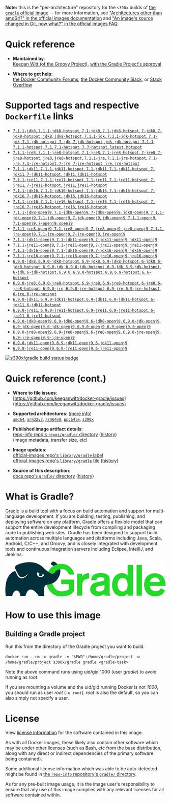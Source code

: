 <!--

********************************************************************************

WARNING:

    DO NOT EDIT "gradle/README.md"

    IT IS AUTO-GENERATED

    (from the other files in "gradle/" combined with a set of templates)

********************************************************************************

-->

**Note:** this is the "per-architecture" repository for the `s390x` builds of [the `gradle` official image](https://hub.docker.com/_/gradle) -- for more information, see ["Architectures other than amd64?" in the official images documentation](https://github.com/docker-library/official-images#architectures-other-than-amd64) and ["An image's source changed in Git, now what?" in the official images FAQ](https://github.com/docker-library/faq#an-images-source-changed-in-git-now-what).

# Quick reference

-	**Maintained by**:  
	[Keegan Witt (of the Groovy Project)](https://github.com/keeganwitt/docker-gradle), [with the Gradle Project's approval](https://discuss.gradle.org/t/official-docker-images/21159/8)

-	**Where to get help**:  
	[the Docker Community Forums](https://forums.docker.com/), [the Docker Community Slack](https://dockr.ly/slack), or [Stack Overflow](https://stackoverflow.com/search?tab=newest&q=docker)

# Supported tags and respective `Dockerfile` links

-	[`7.1.1-jdk8`, `7.1.1-jdk8-hotspot`, `7.1-jdk8`, `7.1-jdk8-hotspot`, `7-jdk8`, `7-jdk8-hotspot`, `jdk8`, `jdk8-hotspot`, `7.1.1-jdk`, `7.1.1-jdk-hotspot`, `7.1-jdk`, `7.1-jdk-hotspot`, `7-jdk`, `7-jdk-hotspot`, `jdk`, `jdk-hotspot`, `7.1.1`, `7.1.1-hotspot`, `7.1`, `7.1-hotspot`, `7`, `7-hotspot`, `latest`, `hotspot`](https://github.com/keeganwitt/docker-gradle/blob/e1e5d8d814938022d495bf76d74ebc945412eb0a/hotspot/jdk8/Dockerfile)
-	[`7.1.1-jre8`, `7.1.1-jre8-hotspot`, `7.1-jre8`, `7.1-jre8-hotspot`, `7-jre8`, `7-jre8-hotspot`, `jre8`, `jre8-hotspot`, `7.1.1-jre`, `7.1.1-jre-hotspot`, `7.1-jre`, `7.1-jre-hotspot`, `7-jre`, `7-jre-hotspot`, `jre`, `jre-hotspot`](https://github.com/keeganwitt/docker-gradle/blob/e1e5d8d814938022d495bf76d74ebc945412eb0a/hotspot/jre8/Dockerfile)
-	[`7.1.1-jdk11`, `7.1.1-jdk11-hotspot`, `7.1-jdk11`, `7.1-jdk11-hotspot`, `7-jdk11`, `7-jdk11-hotspot`, `jdk11`, `jdk11-hotspot`](https://github.com/keeganwitt/docker-gradle/blob/e1e5d8d814938022d495bf76d74ebc945412eb0a/hotspot/jdk11/Dockerfile)
-	[`7.1.1-jre11`, `7.1.1-jre11-hotspot`, `7.1-jre11`, `7.1-jre11-hotspot`, `7-jre11`, `7-jre11-hotspot`, `jre11`, `jre11-hotspot`](https://github.com/keeganwitt/docker-gradle/blob/e1e5d8d814938022d495bf76d74ebc945412eb0a/hotspot/jre11/Dockerfile)
-	[`7.1.1-jdk16`, `7.1.1-jdk16-hotspot`, `7.1-jdk16`, `7.1-jdk16-hotspot`, `7-jdk16`, `7-jdk16-hotspot`, `jdk16`, `jdk16-hotspot`](https://github.com/keeganwitt/docker-gradle/blob/e1e5d8d814938022d495bf76d74ebc945412eb0a/hotspot/jdk16/Dockerfile)
-	[`7.1.1-jre16`, `7.1.1-jre16-hotspot`, `7.1-jre16`, `7.1-jre16-hotspot`, `7-jre16`, `7-jre16-hotspot`, `jre16`, `jre16-hotspot`](https://github.com/keeganwitt/docker-gradle/blob/e1e5d8d814938022d495bf76d74ebc945412eb0a/hotspot/jre16/Dockerfile)
-	[`7.1.1-jdk8-openj9`, `7.1-jdk8-openj9`, `7-jdk8-openj9`, `jdk8-openj9`, `7.1.1-jdk-openj9`, `7.1-jdk-openj9`, `7-jdk-openj9`, `jdk-openj9`, `7.1.1-openj9`, `7.1-openj9`, `7-openj9`, `openj9`](https://github.com/keeganwitt/docker-gradle/blob/e1e5d8d814938022d495bf76d74ebc945412eb0a/openj9/jdk8/Dockerfile)
-	[`7.1.1-jre8-openj9`, `7.1-jre8-openj9`, `7-jre8-openj9`, `jre8-openj9`, `7.1.1-jre-openj9`, `7.1-jre-openj9`, `7-jre-openj9`, `jre-openj9`](https://github.com/keeganwitt/docker-gradle/blob/e1e5d8d814938022d495bf76d74ebc945412eb0a/openj9/jre8/Dockerfile)
-	[`7.1.1-jdk11-openj9`, `7.1-jdk11-openj9`, `7-jdk11-openj9`, `jdk11-openj9`](https://github.com/keeganwitt/docker-gradle/blob/e1e5d8d814938022d495bf76d74ebc945412eb0a/openj9/jdk11/Dockerfile)
-	[`7.1.1-jre11-openj9`, `7.1-jre11-openj9`, `7-jre11-openj9`, `jre11-openj9`](https://github.com/keeganwitt/docker-gradle/blob/e1e5d8d814938022d495bf76d74ebc945412eb0a/openj9/jre11/Dockerfile)
-	[`7.1.1-jdk16-openj9`, `7.1-jdk16-openj9`, `7-jdk16-openj9`, `jdk16-openj9`](https://github.com/keeganwitt/docker-gradle/blob/e1e5d8d814938022d495bf76d74ebc945412eb0a/openj9/jdk16/Dockerfile)
-	[`7.1.1-jre16-openj9`, `7.1-jre16-openj9`, `7-jre16-openj9`, `jre16-openj9`](https://github.com/keeganwitt/docker-gradle/blob/e1e5d8d814938022d495bf76d74ebc945412eb0a/openj9/jre16/Dockerfile)
-	[`6.9.0-jdk8`, `6.9.0-jdk8-hotspot`, `6.9-jdk8`, `6.9-jdk8-hotspot`, `6-jdk8`, `6-jdk8-hotspot`, `6.9.0-jdk`, `6.9.0-jdk-hotspot`, `6.9-jdk`, `6.9-jdk-hotspot`, `6-jdk`, `6-jdk-hotspot`, `6.9.0`, `6.9.0-hotspot`, `6.9`, `6.9-hotspot`, `6`, `6-hotspot`](https://github.com/keeganwitt/docker-gradle/blob/337ce758ae6c3b0c6ebe2e00f5eef2743d34c165/hotspot/jdk8/Dockerfile)
-	[`6.9.0-jre8`, `6.9.0-jre8-hotspot`, `6.9-jre8`, `6.9-jre8-hotspot`, `6-jre8`, `6-jre8-hotspot`, `6.9.0-jre`, `6.9.0-jre-hotspot`, `6.9-jre`, `6.9-jre-hotspot`, `6-jre`, `6-jre-hotspot`](https://github.com/keeganwitt/docker-gradle/blob/337ce758ae6c3b0c6ebe2e00f5eef2743d34c165/hotspot/jre8/Dockerfile)
-	[`6.9.0-jdk11`, `6.9.0-jdk11-hotspot`, `6.9-jdk11`, `6.9-jdk11-hotspot`, `6-jdk11`, `6-jdk11-hotspot`](https://github.com/keeganwitt/docker-gradle/blob/337ce758ae6c3b0c6ebe2e00f5eef2743d34c165/hotspot/jdk11/Dockerfile)
-	[`6.9.0-jre11`, `6.9.0-jre11-hotspot`, `6.9-jre11`, `6.9-jre11-hotspot`, `6-jre11`, `6-jre11-hotspot`](https://github.com/keeganwitt/docker-gradle/blob/337ce758ae6c3b0c6ebe2e00f5eef2743d34c165/hotspot/jre11/Dockerfile)
-	[`6.9.0-jdk8-openj9`, `6.9-jdk8-openj9`, `6-jdk8-openj9`, `6.9.0-jdk-openj9`, `6.9-jdk-openj9`, `6-jdk-openj9`, `6.9.0-openj9`, `6.9-openj9`, `6-openj9`](https://github.com/keeganwitt/docker-gradle/blob/337ce758ae6c3b0c6ebe2e00f5eef2743d34c165/openj9/jdk8/Dockerfile)
-	[`6.9.0-jre8-openj9`, `6.9-jre8-openj9`, `6-jre8-openj9`, `6.9.0-jre-openj9`, `6.9-jre-openj9`, `6-jre-openj9`](https://github.com/keeganwitt/docker-gradle/blob/337ce758ae6c3b0c6ebe2e00f5eef2743d34c165/openj9/jre8/Dockerfile)
-	[`6.9.0-jdk11-openj9`, `6.9-jdk11-openj9`, `6-jdk11-openj9`](https://github.com/keeganwitt/docker-gradle/blob/337ce758ae6c3b0c6ebe2e00f5eef2743d34c165/openj9/jdk11/Dockerfile)
-	[`6.9.0-jre11-openj9`, `6.9-jre11-openj9`, `6-jre11-openj9`](https://github.com/keeganwitt/docker-gradle/blob/337ce758ae6c3b0c6ebe2e00f5eef2743d34c165/openj9/jre11/Dockerfile)

[![s390x/gradle build status badge](https://img.shields.io/jenkins/s/https/doi-janky.infosiftr.net/job/multiarch/job/s390x/job/gradle.svg?label=s390x/gradle%20%20build%20job)](https://doi-janky.infosiftr.net/job/multiarch/job/s390x/job/gradle/)

# Quick reference (cont.)

-	**Where to file issues**:  
	[https://github.com/keeganwitt/docker-gradle/issues](https://github.com/keeganwitt/docker-gradle/issues)

-	**Supported architectures**: ([more info](https://github.com/docker-library/official-images#architectures-other-than-amd64))  
	[`amd64`](https://hub.docker.com/r/amd64/gradle/), [`arm32v7`](https://hub.docker.com/r/arm32v7/gradle/), [`arm64v8`](https://hub.docker.com/r/arm64v8/gradle/), [`ppc64le`](https://hub.docker.com/r/ppc64le/gradle/), [`s390x`](https://hub.docker.com/r/s390x/gradle/)

-	**Published image artifact details**:  
	[repo-info repo's `repos/gradle/` directory](https://github.com/docker-library/repo-info/blob/master/repos/gradle) ([history](https://github.com/docker-library/repo-info/commits/master/repos/gradle))  
	(image metadata, transfer size, etc)

-	**Image updates**:  
	[official-images repo's `library/gradle` label](https://github.com/docker-library/official-images/issues?q=label%3Alibrary%2Fgradle)  
	[official-images repo's `library/gradle` file](https://github.com/docker-library/official-images/blob/master/library/gradle) ([history](https://github.com/docker-library/official-images/commits/master/library/gradle))

-	**Source of this description**:  
	[docs repo's `gradle/` directory](https://github.com/docker-library/docs/tree/master/gradle) ([history](https://github.com/docker-library/docs/commits/master/gradle))

# What is Gradle?

[Gradle](https://gradle.org/) is a build tool with a focus on build automation and support for multi-language development. If you are building, testing, publishing, and deploying software on any platform, Gradle offers a flexible model that can support the entire development lifecycle from compiling and packaging code to publishing web sites. Gradle has been designed to support build automation across multiple languages and platforms including Java, Scala, Android, C/C++, and Groovy, and is closely integrated with development tools and continuous integration servers including Eclipse, IntelliJ, and Jenkins.

![logo](https://raw.githubusercontent.com/docker-library/docs/c3d3ca6beed000f9ba6eabc98f3399158f520256/gradle/logo.png)

# How to use this image

## Building a Gradle project

Run this from the directory of the Gradle project you want to build.

`docker run --rm -u gradle -v "$PWD":/home/gradle/project -w /home/gradle/project s390x/gradle gradle <gradle-task>`

Note the above command runs using uid/gid 1000 (user *gradle*) to avoid running as root.

If you are mounting a volume and the uid/gid running Docker is not *1000*, you should run as user *root* (`-u root`). *root* is also the default, so you can also simply not specify a user.

# License

View [license information](https://gradle.org/license/) for the software contained in this image.

As with all Docker images, these likely also contain other software which may be under other licenses (such as Bash, etc from the base distribution, along with any direct or indirect dependencies of the primary software being contained).

Some additional license information which was able to be auto-detected might be found in [the `repo-info` repository's `gradle/` directory](https://github.com/docker-library/repo-info/tree/master/repos/gradle).

As for any pre-built image usage, it is the image user's responsibility to ensure that any use of this image complies with any relevant licenses for all software contained within.
